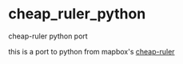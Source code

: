 # cheap_ruler_python
cheap-ruler python port

this is a port to python from mapbox's [cheap-ruler](https://github.com/mapbox/cheap-ruler)
